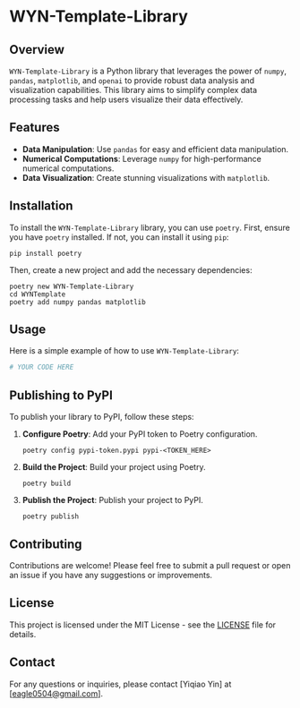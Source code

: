 # WYN-Template-Library

## Overview

`WYN-Template-Library` is a Python library that leverages the power of `numpy`, `pandas`, `matplotlib`, and `openai` to provide robust data analysis and visualization capabilities. This library aims to simplify complex data processing tasks and help users visualize their data effectively.

## Features

- **Data Manipulation**: Use `pandas` for easy and efficient data manipulation.
- **Numerical Computations**: Leverage `numpy` for high-performance numerical computations.
- **Data Visualization**: Create stunning visualizations with `matplotlib`.

## Installation

To install the `WYN-Template-Library` library, you can use `poetry`. First, ensure you have `poetry` installed. If not, you can install it using `pip`:

```terminal
pip install poetry
```

Then, create a new project and add the necessary dependencies:

```terminal
poetry new WYN-Template-Library
cd WYNTemplate
poetry add numpy pandas matplotlib
```

## Usage

Here is a simple example of how to use `WYN-Template-Library`:

```python
# YOUR CODE HERE
```

## Publishing to PyPI

To publish your library to PyPI, follow these steps:

1. **Configure Poetry**: Add your PyPI token to Poetry configuration.

    ```terminal
    poetry config pypi-token.pypi pypi-<TOKEN_HERE>
    ```

2. **Build the Project**: Build your project using Poetry.

    ```terminal
    poetry build
    ```

3. **Publish the Project**: Publish your project to PyPI.

    ```terminal
    poetry publish
    ```

## Contributing

Contributions are welcome! Please feel free to submit a pull request or open an issue if you have any suggestions or improvements.

## License

This project is licensed under the MIT License - see the [LICENSE](LICENSE) file for details.

## Contact

For any questions or inquiries, please contact [Yiqiao Yin] at [eagle0504@gmail.com].